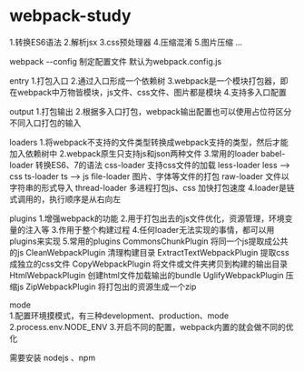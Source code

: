 # webpack-study

1.转换ES6语法
2.解析jsx
3.css预处理器
4.压缩混淆
5.图片压缩
...


webpack --config 制定配置文件 默认为webpack.config.js

entry 
1.打包入口
2.通过入口形成一个依赖树
3.webpack是一个模块打包器，即在webpack中万物皆模块，js文件、css文件、图片都是模块
4.支持多入口配置

output
1.打包输出
2.根据多入口打包，webpack输出配置也可以使用占位符区分不同入口打包的输入

loaders
1.将webpack不支持的文件类型转换成webpack支持的类型，然后才能加入依赖树中
2.webpack原生只支持js和json两种文件
3.常用的loader
babel-loader 转换ES6、7的语法
css-loader 支持css文件的加载
less-loader less ——> css 
ts-loader ts ——> js 
file-loader 图片、字体等文件的打包
raw-loader 文件以字符串的形式导入
thread-loader 多进程打包js、css 加快打包速度
4.loader是链式调用的，执行顺序是从右向左

plugins
1.增强webpack的功能
2.用于打包出去的js文件优化，资源管理，环境变量的注入等
3.作用于整个构建过程
4.任何loader无法实现的事情，都可以用plugins来实现
5.常用的plugins
CommonsChunkPlugin 将同一个js提取成公共的js
CleanWebpackPlugin 清理构建目录
ExtractTextWebpackPlugin 提取css成独立的css文件
CopyWebpackPlugin 将文件或文件夹拷贝到构建的输出目录
HtmlWebpackPlugin 创建html文件加载输出的bundle
UglifyWebpackPlugin 压缩js
ZipWebpackPlugin 将打包出的资源生成一个zip

mode  
1.配置环境摸模式，有三种development、production、mode
2.process.env.NODE_ENV
3.开启不同的配置，webpack内置的就会做不同的优化

需要安装 nodejs 、npm